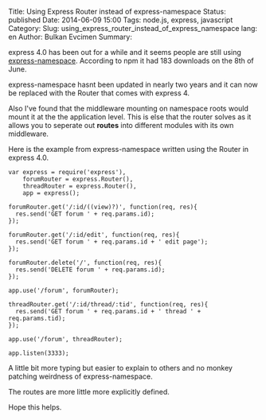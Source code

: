 Title: Using Express Router instead of express-namespace
Status: published
Date: 2014-06-09 15:00
Tags: node.js, express, javascript
Category:
Slug: using_express_router_instead_of_express_namespace
lang: en
Author: Bulkan Evcimen
Summary:

express 4.0 has been out for a while and it seems people are still using
[express-namespace](https://www.npmjs.org/package/express-namespace). According to
npm it had 183 downloads on the 8th of June.

express-namespace hasnt been updated in nearly two years and it can now be
replaced with the Router that comes with express 4.

Also I've found that the middleware mounting on namespace roots would mount it
at the the application level. This is else that the router solves as it allows 
you to seperate out __routes__ into different modules with its own middleware. 

Here is the example from express-namespace written using the Router in express 4.0.

    var express = require('express'),
        forumRouter = express.Router(),
        threadRouter = express.Router(),
        app = express();

    forumRouter.get('/:id/((view)?)', function(req, res){
      res.send('GET forum ' + req.params.id);
    });

    forumRouter.get('/:id/edit', function(req, res){
      res.send('GET forum ' + req.params.id + ' edit page');
    });

    forumRouter.delete('/', function(req, res){
      res.send('DELETE forum ' + req.params.id);
    });

    app.use('/forum', forumRouter);

    threadRouter.get('/:id/thread/:tid', function(req, res){
      res.send('GET forum ' + req.params.id + ' thread ' + req.params.tid);
    });

    app.use('/forum', threadRouter);

    app.listen(3333);

A little bit more typing but easier to explain to others and no monkey patching
weirdness of express-namespace.

The routes are more little more explicitly defined.

Hope this helps.
